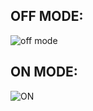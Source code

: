 ## OFF MODE:
![off mode](https://user-images.githubusercontent.com/101783839/164882427-5fa8a17e-acf7-427e-9d1b-223a1ee8ba98.png)

## ON MODE:
![ON](https://user-images.githubusercontent.com/101783839/164882439-2d2ae91d-8b7b-4868-b6a7-888b26430762.png)

